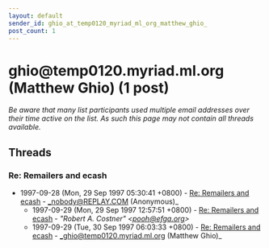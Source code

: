 ```yaml
---
layout: default
sender_id: ghio_at_temp0120_myriad_ml_org_matthew_ghio_
post_count: 1
---
```


# ghio<span>@</span>temp0120.myriad.ml.org (Matthew Ghio) (1 post)

_Be aware that many list participants used multiple email addresses over their time active on the list. As such this page may not contain all threads available._

## Threads

### Re: Remailers and ecash
+ 1997-09-28 (Mon, 29 Sep 1997 05:30:41 +0800) - [Re: Remailers and ecash](/archive/1997/09/8a7d18a8b33efccd9d64c4e695bd130587850544528b472b3755fd01aeda122c) - _nobody@REPLAY.COM (Anonymous)_
  + 1997-09-29 (Mon, 29 Sep 1997 12:57:51 +0800) - [Re: Remailers and ecash](/archive/1997/09/631be03b90743ed3670c4106e06f2d97a8cbd1b4af5ddb44437f0bd808cee3fb) - _"Robert A. Costner" \<pooh@efga.org\>_
  + 1997-09-29 (Tue, 30 Sep 1997 06:03:33 +0800) - [Re: Remailers and ecash](/archive/1997/09/86c0affc4977ffe8dbb9e9efcc9b69cd04937a43ce33f169668bd9180683963a) - _ghio@temp0120.myriad.ml.org (Matthew Ghio)_

